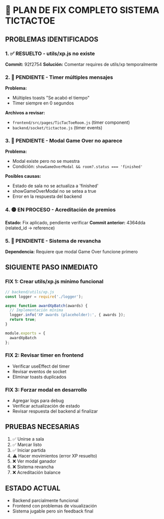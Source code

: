 # 🔧 PLAN DE FIX COMPLETO SISTEMA TICTACTOE

## PROBLEMAS IDENTIFICADOS

### 1. ✅ RESUELTO - utils/xp.js no existe
**Commit:** 92f2754
**Solución:** Comentar requires de utils/xp temporalmente

### 2. 🔴 PENDIENTE - Timer múltiples mensajes
**Problema:** 
- Múltiples toasts "Se acabó el tiempo"
- Timer siempre en 0 segundos

**Archivos a revisar:**
- `frontend/src/pages/TicTacToeRoom.js` (timer component)
- `backend/socket/tictactoe.js` (timer events)

### 3. 🔴 PENDIENTE - Modal Game Over no aparece
**Problema:**
- Modal existe pero no se muestra
- Condición: `showGameOverModal && room?.status === 'finished'`

**Posibles causas:**
- Estado de sala no se actualiza a 'finished'
- showGameOverModal no se setea a true
- Error en la respuesta del backend

### 4. 🟡 EN PROCESO - Acreditación de premios
**Estado:** Fix aplicado, pendiente verificar
**Commit anterior:** 4364dda (related_id → reference)

### 5. 🔴 PENDIENTE - Sistema de revancha
**Dependencia:** Requiere que modal Game Over funcione primero

## SIGUIENTE PASO INMEDIATO

### FIX 1: Crear utils/xp.js mínimo funcional
```javascript
// backend/utils/xp.js
const logger = require('./logger');

async function awardXpBatch(awards) {
  // Implementación mínima
  logger.info('XP awards (placeholder):', { awards });
  return true;
}

module.exports = {
  awardXpBatch
};
```

### FIX 2: Revisar timer en frontend
- Verificar useEffect del timer
- Revisar eventos de socket
- Eliminar toasts duplicados

### FIX 3: Forzar modal en desarrollo
- Agregar logs para debug
- Verificar actualización de estado
- Revisar respuesta del backend al finalizar

## PRUEBAS NECESARIAS

1. ✅ Unirse a sala
2. ✅ Marcar listo
3. ✅ Iniciar partida
4. ⚠️ Hacer movimientos (error XP resuelto)
5. ❌ Ver modal ganador
6. ❌ Sistema revancha
7. ❌ Acreditación balance

## ESTADO ACTUAL
- Backend parcialmente funcional
- Frontend con problemas de visualización
- Sistema jugable pero sin feedback final
